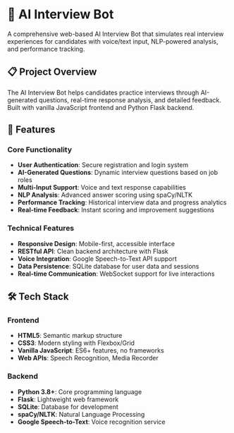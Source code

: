 # 🤖 AI Interview Bot

A comprehensive web-based AI Interview Bot that simulates real interview experiences for candidates with voice/text input, NLP-powered analysis, and performance tracking.

## 📋 Project Overview

The AI Interview Bot helps candidates practice interviews through AI-generated questions, real-time response analysis, and detailed feedback. Built with vanilla JavaScript frontend and Python Flask backend.

## 🚀 Features

### Core Functionality
- **User Authentication**: Secure registration and login system
- **AI-Generated Questions**: Dynamic interview questions based on job roles
- **Multi-Input Support**: Voice and text response capabilities
- **NLP Analysis**: Advanced answer scoring using spaCy/NLTK
- **Performance Tracking**: Historical interview data and progress analytics
- **Real-time Feedback**: Instant scoring and improvement suggestions

### Technical Features
- **Responsive Design**: Mobile-first, accessible interface
- **RESTful API**: Clean backend architecture with Flask
- **Voice Integration**: Google Speech-to-Text API support
- **Data Persistence**: SQLite database for user data and sessions
- **Real-time Communication**: WebSocket support for live interactions

## 🛠️ Tech Stack

### Frontend
- **HTML5**: Semantic markup structure
- **CSS3**: Modern styling with Flexbox/Grid
- **Vanilla JavaScript**: ES6+ features, no frameworks
- **Web APIs**: Speech Recognition, Media Recorder

### Backend
- **Python 3.8+**: Core programming language
- **Flask**: Lightweight web framework
- **SQLite**: Database for development
- **spaCy/NLTK**: Natural Language Processing
- **Google Speech-to-Text**: Voice recognition service

